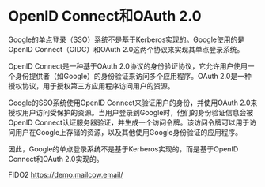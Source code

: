 # OpenID Connect和OAuth 2.0
Google的单点登录（SSO）系统不是基于Kerberos实现的。Google使用的是OpenID Connect（OIDC）和OAuth 2.0这两个协议来实现其单点登录系统。


OpenID Connect是一种基于OAuth 2.0协议的身份验证协议，它允许用户使用一个身份提供者（如Google）的身份验证来访问多个应用程序。OAuth 2.0是一种授权协议，用于授权第三方应用程序访问用户的资源。


Google的SSO系统使用OpenID Connect来验证用户的身份，并使用OAuth 2.0来授权用户访问受保护的资源。当用户登录到Google时，他们的身份验证信息会被OpenID Connect认证服务器验证，并生成一个访问令牌。该访问令牌可以用于访问用户在Google上存储的资源，以及其他使用Google身份验证的应用程序。


因此，Google的单点登录系统不是基于Kerberos实现的，而是基于OpenID Connect和OAuth 2.0实现的。




FIDO2 https://demo.mailcow.email/